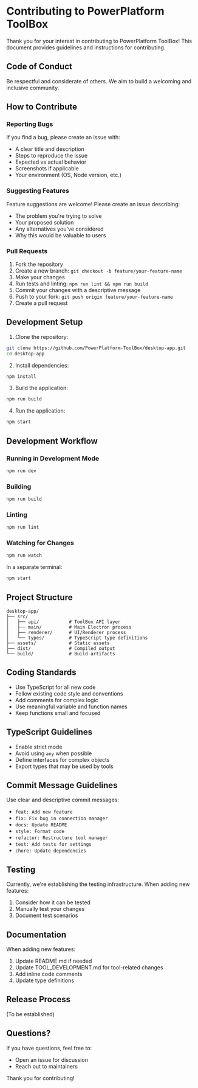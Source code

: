 # Contributing to PowerPlatform ToolBox

Thank you for your interest in contributing to PowerPlatform ToolBox! This document provides guidelines and instructions for contributing.

## Code of Conduct

Be respectful and considerate of others. We aim to build a welcoming and inclusive community.

## How to Contribute

### Reporting Bugs

If you find a bug, please create an issue with:
- A clear title and description
- Steps to reproduce the issue
- Expected vs actual behavior
- Screenshots if applicable
- Your environment (OS, Node version, etc.)

### Suggesting Features

Feature suggestions are welcome! Please create an issue describing:
- The problem you're trying to solve
- Your proposed solution
- Any alternatives you've considered
- Why this would be valuable to users

### Pull Requests

1. Fork the repository
2. Create a new branch: `git checkout -b feature/your-feature-name`
3. Make your changes
4. Run tests and linting: `npm run lint && npm run build`
5. Commit your changes with a descriptive message
6. Push to your fork: `git push origin feature/your-feature-name`
7. Create a pull request

## Development Setup

1. Clone the repository:
```bash
git clone https://github.com/PowerPlatform-ToolBox/desktop-app.git
cd desktop-app
```

2. Install dependencies:
```bash
npm install
```

3. Build the application:
```bash
npm run build
```

4. Run the application:
```bash
npm start
```

## Development Workflow

### Running in Development Mode

```bash
npm run dev
```

### Building

```bash
npm run build
```

### Linting

```bash
npm run lint
```

### Watching for Changes

```bash
npm run watch
```

In a separate terminal:
```bash
npm start
```

## Project Structure

```
desktop-app/
├── src/
│   ├── api/           # ToolBox API layer
│   ├── main/          # Main Electron process
│   ├── renderer/      # UI/Renderer process
│   └── types/         # TypeScript type definitions
├── assets/            # Static assets
├── dist/              # Compiled output
└── build/             # Build artifacts
```

## Coding Standards

- Use TypeScript for all new code
- Follow existing code style and conventions
- Add comments for complex logic
- Use meaningful variable and function names
- Keep functions small and focused

## TypeScript Guidelines

- Enable strict mode
- Avoid using `any` when possible
- Define interfaces for complex objects
- Export types that may be used by tools

## Commit Message Guidelines

Use clear and descriptive commit messages:

- `feat: Add new feature`
- `fix: Fix bug in connection manager`
- `docs: Update README`
- `style: Format code`
- `refactor: Restructure tool manager`
- `test: Add tests for settings`
- `chore: Update dependencies`

## Testing

Currently, we're establishing the testing infrastructure. When adding new features:

1. Consider how it can be tested
2. Manually test your changes
3. Document test scenarios

## Documentation

When adding new features:

1. Update README.md if needed
2. Update TOOL_DEVELOPMENT.md for tool-related changes
3. Add inline code comments
4. Update type definitions

## Release Process

(To be established)

## Questions?

If you have questions, feel free to:
- Open an issue for discussion
- Reach out to maintainers

Thank you for contributing!
